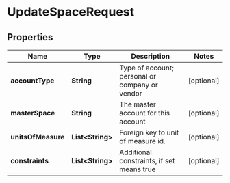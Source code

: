 

# UpdateSpaceRequest


## Properties

Name | Type | Description | Notes
------------ | ------------- | ------------- | -------------
**accountType** | **String** | Type of account; personal or company or vendor |  [optional]
**masterSpace** | **String** | The master account for this account |  [optional]
**unitsOfMeasure** | **List&lt;String&gt;** | Foreign key to unit of measure id. |  [optional]
**constraints** | **List&lt;String&gt;** | Additional constraints, if set means true |  [optional]



